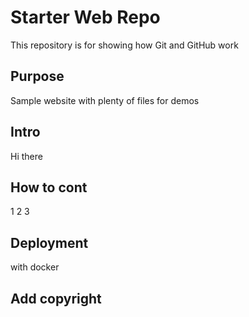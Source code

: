 # Starter Web Repo

This repository is for showing how Git and GitHub work

## Purpose

Sample website with plenty of files for demos

## Intro

Hi there

## How to cont

1 2 3

## Deployment
with docker

## Add copyright
